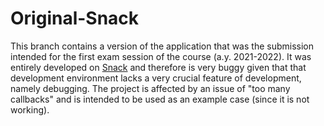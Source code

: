 # Original-Snack
This branch contains a version of the application that was the submission intended for the first exam session of the course (a.y. 2021-2022).
It was entirely developed on [Snack](https://snack.expo.dev) and therefore is very buggy given that that development environment lacks a very crucial feature of development, namely debugging.
The project is affected by an issue of "too many callbacks" and is intended to be used as an example case (since it is not working).
